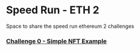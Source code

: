 # Speed Run - ETH 2
Space to share the speed run ethereum 2 challenges

### [Challenge 0 - Simple NFT Example](https://nft-challenge-cf3k897ka-lucas-projects-f019a71a.vercel.app/)

